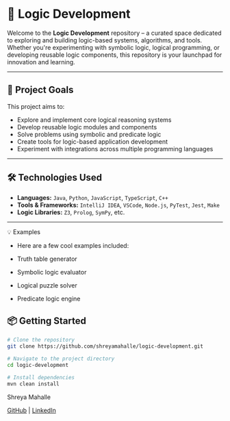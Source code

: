 # 🧠 Logic Development

Welcome to the **Logic Development** repository – a curated space dedicated to exploring and building logic-based
systems, algorithms, and tools. Whether you're experimenting with symbolic logic, logical programming, or developing
reusable logic components, this repository is your launchpad for innovation and learning.

---

## 🚀 Project Goals

This project aims to:

- Explore and implement core logical reasoning systems
- Develop reusable logic modules and components
- Solve problems using symbolic and predicate logic
- Create tools for logic-based application development
- Experiment with integrations across multiple programming languages

---

## 🛠️ Technologies Used

- **Languages:** `Java`, `Python`, `JavaScript`, `TypeScript`, `C++`
- **Tools & Frameworks:** `IntelliJ IDEA`, `VSCode`, `Node.js`, `PyTest`, `Jest`, `Make`
- **Logic Libraries:** `Z3`, `Prolog`, `SymPy`, etc.

---

💡 Examples

- Here are a few cool examples included:

- Truth table generator

- Symbolic logic evaluator

- Logical puzzle solver

- Predicate logic engine

## 📦 Getting Started

```bash
# Clone the repository
git clone https://github.com/shreyamahalle/logic-development.git

# Navigate to the project directory
cd logic-development

# Install dependencies 
mvn clean install

```  

Shreya Mahalle

[GitHub](https://github.com/shreyamahalle) | [LinkedIn](https://linkedin.com/in/shreyamahalle)




